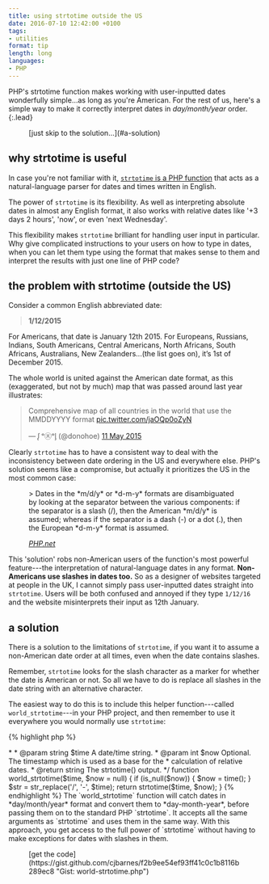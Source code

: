 ```yaml
---
title: using strtotime outside the US
date: 2016-07-10 12:42:00 +0100
tags:
- utilities
format: tip
length: long
languages:
- PHP
---
```


PHP's strtotime function makes working with user-inputted dates wonderfully simple...as long as you're American. For the rest of us, here's a simple way to make it correctly interpret dates in *day/month/year* order.
{:.lead}

<figure class="link internal" markdown="span">
[just skip to the solution...](#a-solution)
</figure>

##  why strtotime is useful

In case you're not familiar with it, [`strtotime` is a PHP function](http://php.net/manual/en/function.strtotime.php "PHP documentation on strtotime") that acts as a natural-language parser for dates and times written in English.

The power of `strtotime` is its flexibility. As well as interpreting absolute dates in almost any English format, it also works with relative dates like '+3 days 2 hours', 'now', or even 'next Wednesday'.

This flexibility makes `strtotime` brilliant for handling user input in particular. Why give complicated instructions to your users on how to type in dates, when you can let them type using the format that makes sense to them and interpret the results with just one line of PHP code?

## the problem with strtotime (outside the US)

Consider a common English abbreviated date:

> **1/12/2015**

For Americans, that date is January 12th 2015. For Europeans, Russians, Indians, South Americans, Central Americans, North Africans, South Africans, Australians, New Zealanders...(the list goes on), it’s 1st of December 2015.

The whole world is united against the American date format, as this (exaggerated, but not by much) map that was passed around last year illustrates:

<blockquote class="twitter-tweet" data-lang="en-gb" markdown="0"><p lang="en" dir="ltr">Comprehensive map of all countries in the world that use the MMDDYYYY format <a href="http://t.co/jaOQp0oZyN">pic.twitter.com/jaOQp0oZyN</a></p>&mdash; ᶘ ᵒ㉨ᵒᶅ (@donohoe) <a href="https://twitter.com/donohoe/status/597876118688026624">11 May 2015</a></blockquote> <script async src="//platform.twitter.com/widgets.js" charset="utf-8"></script>

Clearly `strtotime` has to have a consistent way to deal with the inconsistency between date ordering in the US and everywhere else. PHP's solution seems like a compromise, but actually it prioritizes the US in the most common case:

<figure class="quote">
> Dates in the *m/d/y* or *d-m-y* formats are disambiguated by looking at the separator between the various components: if the separator is a slash (/), then the American *m/d/y* is assumed; whereas if the separator is a dash (-) or a dot (.), then the European *d-m-y* format is assumed.

<cite>[*PHP.net*](http://php.net/manual/en/function.strtotime.php "PHP documentation on strtotime")</cite>
</figure>

This 'solution' robs non-American users of the function's most powerful feature---the interpretation of natural-language dates in any format. **Non-Americans use slashes in dates too.** So as a designer of websites targeted at people in the UK, I cannot simply pass user-inputted dates straight into `strtotime`. Users will be both confused and annoyed if they type `1/12/16` and the website misinterprets their input as 12th January.

## a solution

There is a solution to the limitations of `strtotime`, if you want it to assume a non-American date order at all times, even when the date contains slashes.

Remember, `strtotime` looks for the slash character as a marker for whether the date is American or not. So all we have to do is replace all slashes in the date string with an alternative character.

The easiest way to do this is to include this helper function---called `world_strtotime`---in your PHP project, and then remember to use it everywhere you would normally use `strtotime`:

{% highlight php %}
<?php
/**
 * Version of strtotime() that doesn't use American dates.
 *
 * `strtotime()` interprets a date with slashes as American - i.e. m/d/y. So we
 * replace all slashes with dashes, to stop it from doing this.
 *
 * @author cJ barnes <chris@cjbarnes.co.uk>
 * 
 * @param string $time A date/time string.
 * @param int    $now  Optional. The timestamp which is used as a base for the
 *                     calculation of relative dates.
 * @return string The strtotime() output.
 */
function world_strtotime($time, $now = null) {
    if (is_null($now)) {
        $now = time();
    }
    $str = str_replace('/', '-', $time);
    return strtotime($time, $now);
}
{% endhighlight %}

The `world_strtotime` function will catch dates in *day/month/year* format and convert them to *day-month-year*, before passing them on to the standard PHP `strtotime`. It accepts all the same arguments as `strtotime` and uses them in the same way.

With this approach, you get access to the full power of `strtotime` without having to make exceptions for dates with slashes in them.

<figure class="link" markdown="span">
[get the code](https://gist.github.com/cjbarnes/f2b9ee54ef93ff41c0c1b8116b289ec8 "Gist: world-strtotime.php")
</figure>